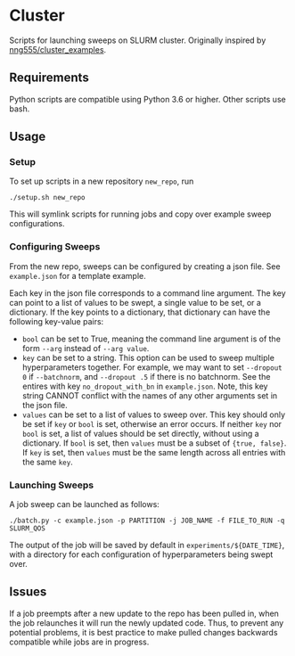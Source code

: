 # Cluster
Scripts for launching sweeps on SLURM cluster. Originally inspired by [nng555/cluster_examples](https://github.com/nng555/cluster_examples).

## Requirements
Python scripts are compatible using Python 3.6 or higher. Other scripts use bash.

## Usage

### Setup
To set up scripts in a new repository `new_repo`, run
```
./setup.sh new_repo
```
This will symlink scripts for running jobs and copy over example sweep configurations.

### Configuring Sweeps
From the new repo, sweeps can be configured by creating a json file.
See `example.json` for a template example.

Each key in the json file corresponds to a command line argument.
The key can point to a list of values to be swept, a single value to be set, 
or a dictionary.
If the key points to a dictionary, that dictionary can have the following key-value pairs:
- `bool` can be set to True, 
  meaning the command line argument is of the form `--arg` instead of `--arg value`.
- `key` can be set to a string.
  This option can be used to sweep multiple hyperparameters together.
  For example, we may want to set `--dropout 0` if `--batchnorm`, and
  `--dropout .5` if there is no batchnorm.
  See the entires with key `no_dropout_with_bn` in `example.json`.
  Note, this key string CANNOT conflict with the names of any other arguments
  set in the json file.
- `values` can be set to a list of values to sweep over.
  This key should only be set if `key` or `bool` is set, otherwise an error occurs.
  If neither `key` nor `bool` is set, a list of values should be set directly, without using a dictionary.
  If `bool` is set, then `values` must be a subset of `{true, false}`.
  If `key` is set, then `values` must be the same length across all entries with the same `key`.

### Launching Sweeps

A job sweep can be launched as follows:

```
./batch.py -c example.json -p PARTITION -j JOB_NAME -f FILE_TO_RUN -q SLURM_QOS
```

The output of the job will be saved by default in `experiments/${DATE_TIME}`, 
with a directory for each configuration of hyperparameters being swept over.

## Issues
If a job preempts after a new update to the repo has been pulled in, when the job relaunches it will run 
the newly updated code.
Thus, to prevent any potential problems, it is best practice to make pulled changes backwards compatible 
while jobs are in progress.
